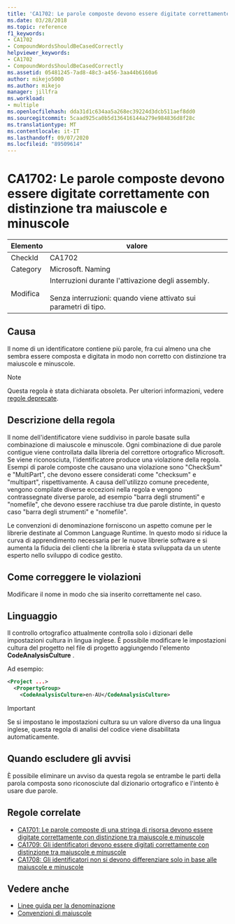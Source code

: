 ```yaml
---
title: 'CA1702: Le parole composte devono essere digitate correttamente con distinzione tra maiuscole e minuscole'
ms.date: 03/28/2018
ms.topic: reference
f1_keywords:
- CA1702
- CompoundWordsShouldBeCasedCorrectly
helpviewer_keywords:
- CA1702
- CompoundWordsShouldBeCasedCorrectly
ms.assetid: 05481245-7ad8-48c3-a456-3aa44b6160a6
author: mikejo5000
ms.author: mikejo
manager: jillfra
ms.workload:
- multiple
ms.openlocfilehash: dda31d1c634aa5a268ec39224d3dcb511aef8dd0
ms.sourcegitcommit: 5caad925ca0b5d136416144a279e984836d8f28c
ms.translationtype: MT
ms.contentlocale: it-IT
ms.lasthandoff: 09/07/2020
ms.locfileid: "89509614"
---
```

# <a name="ca1702-compound-words-should-be-cased-correctly"></a>CA1702: Le parole composte devono essere digitate correttamente con distinzione tra maiuscole e minuscole

|Elemento|valore|
|-|-|
|CheckId|CA1702|
|Category|Microsoft. Naming|
|Modifica|Interruzioni durante l'attivazione degli assembly.<br /><br /> Senza interruzioni: quando viene attivato sui parametri di tipo.|

## <a name="cause"></a>Causa
Il nome di un identificatore contiene più parole, fra cui almeno una che sembra essere composta e digitata in modo non corretto con distinzione tra maiuscole e minuscole.

> [!NOTE]
> Questa regola è stata dichiarata obsoleta. Per ulteriori informazioni, vedere [regole deprecate](fxcop-unported-deprecated-rules.md).

## <a name="rule-description"></a>Descrizione della regola

Il nome dell'identificatore viene suddiviso in parole basate sulla combinazione di maiuscole e minuscole. Ogni combinazione di due parole contigue viene controllata dalla libreria del correttore ortografico Microsoft. Se viene riconosciuta, l'identificatore produce una violazione della regola. Esempi di parole composte che causano una violazione sono "CheckSum" e "MultiPart", che devono essere considerati come "checksum" e "multipart", rispettivamente. A causa dell'utilizzo comune precedente, vengono compilate diverse eccezioni nella regola e vengono contrassegnate diverse parole, ad esempio "barra degli strumenti" e "nomefile", che devono essere racchiuse tra due parole distinte, in questo caso "barra degli strumenti" e "nomefile".

Le convenzioni di denominazione forniscono un aspetto comune per le librerie destinate al Common Language Runtime. In questo modo si riduce la curva di apprendimento necessaria per le nuove librerie software e si aumenta la fiducia dei clienti che la libreria è stata sviluppata da un utente esperto nello sviluppo di codice gestito.

## <a name="how-to-fix-violations"></a>Come correggere le violazioni

Modificare il nome in modo che sia inserito correttamente nel caso.

## <a name="language"></a>Linguaggio

Il controllo ortografico attualmente controlla solo i dizionari delle impostazioni cultura in lingua inglese. È possibile modificare le impostazioni cultura del progetto nel file di progetto aggiungendo l'elemento **CodeAnalysisCulture** .

Ad esempio:

```xml
<Project ...>
  <PropertyGroup>
    <CodeAnalysisCulture>en-AU</CodeAnalysisCulture>
```

> [!IMPORTANT]
> Se si impostano le impostazioni cultura su un valore diverso da una lingua inglese, questa regola di analisi del codice viene disabilitata automaticamente.

## <a name="when-to-suppress-warnings"></a>Quando escludere gli avvisi

È possibile eliminare un avviso da questa regola se entrambe le parti della parola composta sono riconosciute dal dizionario ortografico e l'intento è usare due parole.

## <a name="related-rules"></a>Regole correlate

- [CA1701: Le parole composte di una stringa di risorsa devono essere digitate correttamente con distinzione tra maiuscole e minuscole](../code-quality/ca1701.md)
- [CA1709: Gli identificatori devono essere digitati correttamente con distinzione tra maiuscole e minuscole](../code-quality/ca1709.md)
- [CA1708: Gli identificatori non si devono differenziare solo in base alle maiuscole e minuscole](../code-quality/ca1708.md)

## <a name="see-also"></a>Vedere anche

- [Linee guida per la denominazione](/dotnet/standard/design-guidelines/naming-guidelines)
- [Convenzioni di maiuscole](/dotnet/standard/design-guidelines/capitalization-conventions)
